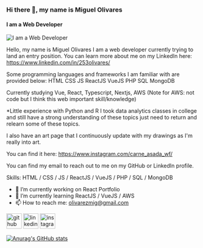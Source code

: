 ### Hi there 👋, my name is Miguel Olivares
#### I am a Web Developer
![I am a Web Developer](https://media.licdn.com/dms/image/C4E16AQHytvmQ7pt03g/profile-displaybackgroundimage-shrink_350_1400/0/1606521806794?e=1710979200&v=beta&t=PjVzIwsnqRweVAJ0LRdUlu-eJqcrOk6kPdLG_h0STRw)

Hello, my name is Miguel Olivares I am a web developer currently trying to land an entry position. You can learn more about me on my LinkedIn here: https://www.linkedin.com/in/253olivares/

Some programming languages and frameworks I am familiar with are provided below: HTML CSS JS ReactJS VueJS PHP SQL MongoDB

Currently studying Vue, React, Typescript, Nextjs, AWS (Note for AWS: not code but I think this web important skill/knowledge) 

*Little experience with Python and R I took data analytics classes in college and still have a strong understanding of these topics just need to return and relearn some of these topics.

I also have an art page that I continuously update with my drawings as I'm really into art.

You can find it here: https://www.instagram.com/carne_asada_wf/

You can find my email to reach out to me on my GitHub or LinkedIn profile.

Skills: HTML / CSS / JS / ReactJS / VueJS / PHP / SQL / MongoDB

- 🔭 I’m currently working on React Portfolio 
- 🌱 I’m currently learning ReactJS / VueJS / AWS 
- 📫 How to reach me: olivarezmig@gmail.com 


[<img src='https://cdn.jsdelivr.net/npm/simple-icons@3.0.1/icons/github.svg' alt='github' height='40'>](https://github.com/253olivares)  [<img src='https://cdn.jsdelivr.net/npm/simple-icons@3.0.1/icons/linkedin.svg' alt='linkedin' height='40'>](https://www.linkedin.com/in/https://www.linkedin.com/in/253olivares//)  [<img src='https://cdn.jsdelivr.net/npm/simple-icons@3.0.1/icons/instagram.svg' alt='instagram' height='40'>](https://www.instagram.com/https://www.instagram.com/carne_asada_69//)  

[![Anurag's GitHub stats](https://github-readme-stats.vercel.app/api?username=253olivares)](https://github.com/anuraghazra/github-readme-stats)
